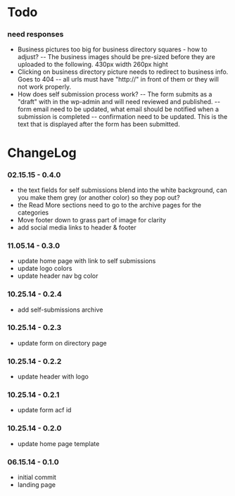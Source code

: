 Todo
====================

### need responses
- Business pictures too big for business directory squares - how to adjust? 
-- The business images should be pre-sized before they are uploaded to the following. 430px width 260px hight
- Clicking on business directory picture needs to redirect to business info. Goes to 404
-- all urls must have "http://" in front of them or they will not work properly.
- How does self submission process work?
-- The form submits as a "draft" with in the wp-admin and will need reviewed and published.
-- form email need to be updated, what email should be notified when a submission is completed
-- confirmation  need to be updated. This is the text that is displayed after the form has been submitted.

ChangeLog
====================

### 02.15.15 - 0.4.0
- the text fields for self submissions blend into the white background, can you make them grey (or another color) so they pop out? 
- the Read More sections need to go to the archive pages for the categories 
- Move footer down to grass part of image for clarity
- add social media links to header & footer

### 11.05.14 - 0.3.0
- update home page with link to self submissions
- update logo colors
- update header nav bg color

### 10.25.14 - 0.2.4
- add self-submissions archive

### 10.25.14 - 0.2.3
- update form on directory page

### 10.25.14 - 0.2.2
- update header with logo

### 10.25.14 - 0.2.1
- update form acf id

### 10.25.14 - 0.2.0
- update home page template

### 06.15.14 - 0.1.0
- initial commit
- landing page